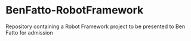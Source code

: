 # BenFatto-RobotFramework
Repository containing a Robot Framework project to be presented to Ben Fatto for admission
